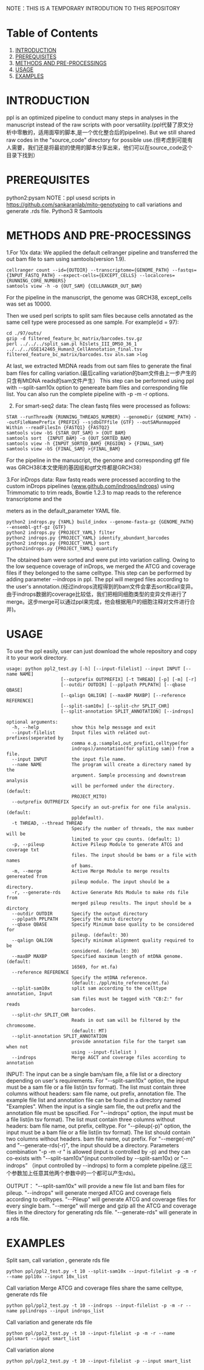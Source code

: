 NOTE：THIS IS A TEMPORARY INTRODUTION TO THIS REPOSITORY
# Table of Contents
1. [INTRODUCTION](#introduction)
2. [PREREQUISITES](#prerequisites)
3. [METHODS AND PRE-PROCESSINGS](#methods-and-pre-processings)
4. [USAGE](#usage)
5. [EXAMPLES](#examples)

# INTRODUCTION 
ppl is an optimized pipeline to conduct many steps in analyses in the manuscript instead of the raw scripts with poor versatility.(ppl代替了原文分析中零散的，适用面窄的脚本,是一个优化整合后的pipeline). But we still shared raw codes in the "source_code" directory for possible use.(但考虑到可能有人需要，我们还是将最初的使用的脚本分享出来，他们可以在source_code这个目录下找到）

# PREREQUISITES
python2:pysam
NOTE：ppl usesd scripts in https://github.com/sankaranlab/mito-genotyping to call variations and generate .rds file.
Python3
R
Samtools

# METHODS AND PRE-PROCESSINGS
1.For 10x data:
We applied the default cellranger pipeline and transferred the out bam file to sam using samtools(version 1.9).

```
cellranger count --id={OUTDIR} --transcriptome={GENOME_PATH} --fastqs={INPUT_FASTQ_PATH} --expect-cells={EXCEPT_CELLS} --localcores={RUNNING_CORE_NUMBERS}
samtools view -h -o {OUT_SAM} {CELLRANGER_OUT_BAM}
```
For the pipeline in the manuscript, the genome was GRCH38, except_cells was set as 10000. 

Then we used perl scripts to split sam files because cells annotated as the same cell type were processed as one sample. For example(id = 97):

```
cd ./97/outs/
gzip -d filtered_feature_bc_matrix/barcodes.tsv.gz
perl ../../../split_sam.pl hIslets_III_DMSO_36_1 ../../../GSE142465_Human3_CellAnnotation_final.tsv filtered_feature_bc_matrix/barcodes.tsv aln.sam >log
```

At last, we extracted MtDNA reads from out sam files to generate the final bam files for calling variation.(最后calling variation的bam文件由上一步产生的只含有MtDNA reads的sam文件产生）
This step can be performed using ppl with --split-sam10x option to genereate bam files and corresponding file list. You can also run the complete pipeline with -p -m -r options.

2. For smart-seq2 data:
The clean fastq files were processed as follows:

```
STAR --runThreadN {RUNNING_THREADS_NUMBER} --genomeDir {GENOME_PATH} --outFileNamePrefix {PREFIX} --sjdbGTFfile {GTF} --outSAMunmapped Within --readFilesIn {FASTQ1} {FASTQ2}
samtools view -bS {STAR_OUT_SAM} > {OUT_BAM}
samtools sort  {INPUT_BAM} -o {OUT_SORTED_BAM}
samtools view -h {INPUT_SORTED_BAM} {REGION} > {FINAL_SAM}
samtools view -bS {FINAL_SAM} >{FINAL_BAM}
```

For the pipeline in the manuscript, the genome and corresponding gtf file was GRCH38(本文使用的基因组和gtf文件都是GRCH38）

3.For inDrops data:
Raw fastq reads were processed according to the custom inDrops pipelines (www.github.com/indrops/indrops) using Trimmomatic to trim reads, Bowtie 1.2.3 to map reads to the reference transcriptome and the 

meters as in the default_parameter YAML file.

```
python2 indrops.py {YAML} build_index --genome-fasta-gz {GENOME_PATH} --ensembl-gtf-gz {GTF}
python2 indrops.py {PROJECT_YAML} filter
python2 indrops.py {PROJECT_YAML} identify_abundant_barcodes
python2 indrops.py {PROJECT_YAML} sort
python2indrops.py {PROJECT_YAML} quantify
```
The obtained bam were sorted and were put into variation calling. Owing to the low sequence coverage of inDrops, we merged the ATCG and coverage files if they belonged to the same celltype. This step can be performed by adding parameter --indrops in ppl. The ppl will merged files according to the user's annotation.(经过indrops流程得到的bam文件会拿去sort和call变异。由于indrops数据的coverage比较低，我们把相同细胞类型的变异文件进行了merge。这步merge可以通过ppl来完成，他会根据用户的细胞注释对文件进行合并)。

# USAGE
To use the ppl easily, user can just download the whole repository and copy it to your work directory. 
```
usage: python ppl2_test.py [-h] [--input-filelist] --input INPUT [--name NAME]
                    [--outprefix OUTPREFIX] [-t THREAD] [-p] [-m] [-r]
                    [--outdir OUTDIR] [--pplpath PPLPATH] [--qbase QBASE]
                    [--qalign QALIGN] [--maxBP MAXBP] [--reference REFERENCE]
                    [--split-sam10x] [--split-chr SPLIT_CHR]
                    [--split-annotation SPLIT_ANNOTATION] [--indrops]
 
optional arguments:
  -h, --help            show this help message and exit
  --input-filelist      Input files with related out-prefixes(seperated by
                        comma e.g.:sample1,out_prefix1,celltype(for
                        indrops)/annotation(for spliting sam)) from a file.
  --input INPUT         the input file name.
  --name NAME           The program will create a directory named by the
                        argument. Sample processing and downstream analysis
                        will be performed under the directory. (default:
                        PROJECT_MITO)
  --outprefix OUTPREFIX
                        Specify an out-prefix for one file analysis. (default:
                        ppldefault).
  -t THREAD, --thread THREAD
                        Specify the number of threads, the max number will be
                        limited to your cpu counts. (default: 1)
  -p, --pileup          Active Pileup Module to generate ATCG and coverage txt
                        files. The input should be bams or a file with names
                        of bams.
  -m, --merge           Active Merge Module to merge results genereated from
                        pileup module. The input should be a directory.
  -r, --generate-rds    Active Generate Rds Module to make rds file from
                        merged pileup results. The input should be a dirctory
  --outdir OUTDIR       Specify the output directory
  --pplpath PPLPATH     Specify the mito directory
  --qbase QBASE         Specify Minimum base quality to be considered for
                        pileup. (default: 30)
  --qalign QALIGN       Specify minimum alignment quality required to be
                        considered. (default: 30)
  --maxBP MAXBP         Specified maximum length of mtDNA genome. (default:
                        16569, for mt.fa)
  --reference REFERENCE
                        Specify the mtDNA reference.
                        (default:./ppl/mito_reference/mt.fa)
  --split-sam10x        split sam according to the celltype annotation, Input
                        sam files must be tagged with "CB:Z:" for reads
                        barcodes.
  --split-chr SPLIT_CHR
                        Reads in out sam will be filtered by the chromosome.
                        (default: MT)
  --split-annotation SPLIT_ANNOTATION
                        provide annotation file for the target sam when not
                        using --input-filelist )
  --indrops             Merge AGCT and coverage files according to annotation
  ```
  
 INPUT:
 The input can be a single bam/sam file, a file list or a directory depending on user's requirements. For "--split-sam10x" option, the input must be a sam file or a file list(in tsv format). The list must contain three columns without headers: sam file name, out prefix, annotation file. The example file list and annotation file can be found in a directory named "Examples". When the input is a single sam file, the out prefix and the annotation file must be spscified. For "--indrops" option, the input must be a file list(in tsv format). The list must contain three columns without headers: bam file name, out prefix, celltype. For "--pileup(-p)" option, the input must be a bam file or a file list(in tsv format). The list should contain two columns without headers. bam file name, out prefix. For "--merge(-m)" and "--generate-rds(-r)", the input should be a directory. Parameters combination "-p -m -r " is allowed (input is controlled by -p)  and they can co-exists with "--split-sam10x"(input controlled by --split-sam10x) or "--indrops” （input controlled by --indrops) to form a complete pipeline.(这三个参数加上任意其他两个参数中的一个都可以产生rds)。
  
 OUTPUT：
 "--split-sam10x" will provide a new file list and bam files for pileup.
 "--indrops" will generate merged ATCG and coverage fiels according to celltypes.
 "--Pileup" will generate ATCG and coverage files for every single bam.
 "--merge" will merge and gzip all the ATCG and coverage files in the directory for generating rds file.
 "--generate-rds" will generate in a rds file.
 
 # EXAMPLES
 Split sam, call variation , generate rds file
 
 ```
 python ppl/ppl2_test.py -t 10 --split-sam10x --input-filelist -p -m -r --name ppl10x --input 10x_list
 ```
 Call variation Merge ATCG and coverage files share the same celltype, generate rds file
 
 ```
 python ppl/ppl2_test.py -t 10 --indrops --input-filelist -p -m -r --name pplindrops --input indrops_list
 ```
 Call variation and generate rds file 
 ```
 python ppl/ppl2_test.py -t 10 --input-filelist -p -m -r --name pplsmart --input smart_list
 ```
 Call variation alone
 ```
 python ppl/ppl2_test.py -t 10 --input-filelist -p --input smart_list
 ```
